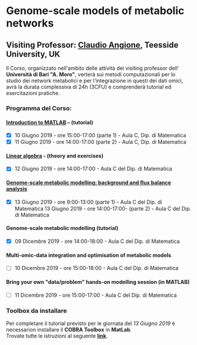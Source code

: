 # Genome-scale models of metabolic networks
## Visiting Professor: [**Claudio Angione**](https://www.scm.tees.ac.uk/c.angione/), Teesside University, UK

Il Corso, organizzato nell'ambito delle attività dei visiting professor dell' **Università di Bari "A. Moro"**, verterà sui metodi computazionali per lo studio dei network metabolici e per l’integrazione in questi dei dati omici, avrà la durata complessiva di 24h (3CFU) e comprenderà tutorial ed esercitazioni pratiche.

### Programma del Corso:
#### [Introduction to MATLAB](readme_data/matlab_tutorial.pdf) – (tutorial)
- [X] 10 Giugno 2019 - ore 15:00-17:00 (parte 1) - Aula C, Dip. di Matematica  
- [X] 11 Giugno 2019 - ore 14:00-17:00 (parte 2) - Aula C, Dip. di Matematica
#### [Linear algebra](readme_data/linear&#32;algebra.pdf) - (theory and exercises)
- [X] 12 Giugno 2019 - ore 14:00-17:00 - Aula C del Dip. di Matematica
#### [Genome-scale metabolic modelling: background and flux balance analysis](readme_data/FBA&#32;basic&#32;theory&#32;and&#32;example.pdf)
- [X] 13 Giugno 2019 - ore 9:00-13:00 (parte 1) - Aula C del Dip. di Matematica 13 Giugno 2019 - ore 14:00-17:00- (parte 2) - Aula C del Dip. di Matematica
#### Genome-scale metabolic modelling (tutorial)
- [X] 09 Dicembre 2019 - ore 14:00-18:00 - Aula C del Dip. di Matematica
#### Multi-omic-data integration and optimisation of metabolic models
- [ ] 10 Dicembre 2019 - ore 15:00-18:00 - Aula C del Dip. di Matematica
#### Bring your own "data/problem" hands-on modelling session (in MATLAB)
- [ ] 11 Dicembre 2019 - ore 15:00-17:00 - Aula C del Dip. di Matematica


### Toolbox da installare
Per completare il tutorial previsto per le giornata del *13 Giugno 2019* è necessarion installare il **COBRA Toolbox** in **MatLab**.  
Trovate tutte le istruzioni al seguente [**link**](https://opencobra.github.io/cobratoolbox/stable/installation.html).
